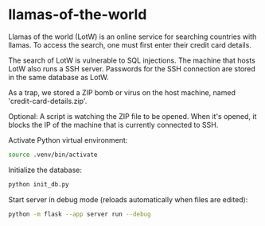 # llamas-of-the-world

Llamas of the world (LotW) is an online service for searching countries with llamas. To access the search, one must first enter their credit card details.

The search of LotW is vulnerable to SQL injections. The machine that hosts LotW also runs a SSH server. Passwords for the SSH connection are stored in the same database as LotW.

As a trap, we stored a ZIP bomb or virus on the host machine, named 'credit-card-details.zip'.

Optional: A script is watching the ZIP file to be opened. When it's opened, it blocks the IP of the machine that is currently connected to SSH.

Activate Python virtual environment:
```bash
source .venv/bin/activate
```

Initialize the database:
```bash
python init_db.py
```

Start server in debug mode (reloads automatically when files are edited):
```bash
python -m flask --app server run --debug
```